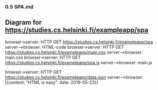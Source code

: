 ### 0.5 SPA.md

## Diagram for https://studies.cs.helsinki.fi/exampleapp/spa

browser->server: HTTP GET https://studies.cs.helsinki.fi/exampleapp/spa
server-->browser: HTML-code
browser->server: HTTP GET https://studies.cs.helsinki.fi/exampleapp/main.css
server-->browser: main.css
browser->server: HTTP GET https://studies.cs.helsinki.fi/exampleapp/spa.js
server-->browser: main.js

browser->server: HTTP GET https://studies.cs.helsinki.fi/exampleapp/data.json
server-->browser: [{content: "HTML is easy". date: 2019-05-23}]
